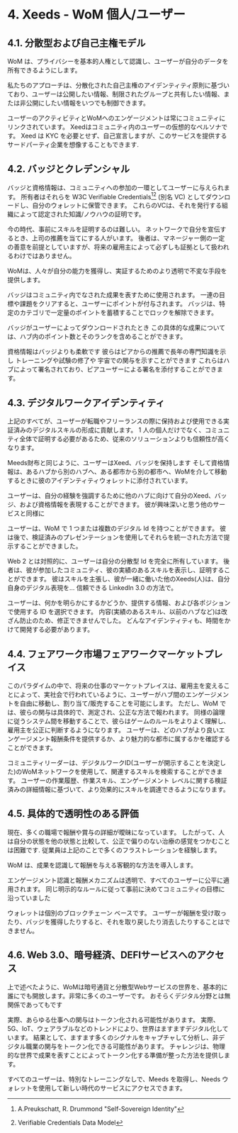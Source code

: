 # 4. Xeeds - WoM 個人/ユーザー

## 4.1. 分散型および自己主権モデル

WoM は、プライバシーを基本的人権として認識し、ユーザーが自分のデータを所有できるようにします。

私たちのアプローチは、分散化された自己主権のアイデンティティ原則に基づいており、ユーザーは公開したい情報、制限されたグループと共有したい情報、または非公開にしたい情報をいつでも制御できます。

ユーザーのアクティビティとWoMへのエンゲージメントは常にコミュニティにリンクされています。 Xeedはコミュニティ内のユーザーの仮想的なペルソナです。 Xeed は KYC を必要とせず、自己宣言しますが、このサービスを提供するサードパーティ企業を想像することもできます.

## 4.2. バッジとクレデンシャル

バッジと資格情報は、コミュニティへの参加の一環としてユーザーに与えられます。 所有者はそれらを W3C Verifiable Credentials[^7][^8] (別名 VC) としてダウンロードし、自分のウォレットに保管できます。 これらのVCは、それを発行する組織によって認定された知識/ノウハウの証明です。

今の時代、事前にスキルを証明するのは難しい。 ネットワークで自分を宣伝するとき、上司の推薦を当てにする人がいます。 後者は、マネージャー側の一定の善意を前提としていますが、将来の雇用主によって必ずしも証拠として扱われるわけではありません。

WoMは、人々が自分の能力を獲得し、実証するためのより透明で不変な手段を提供します。

バッジはコミュニティ内でなされた成果を表すために使用されます。 一連の目標や課題をクリアすると、ユーザーにポイントが付与されます。 バッジは、特定のカテゴリで一定量のポイントを蓄積することでロックを解除できます。

バッジがユーザーによってダウンロードされたとき この具体的な成果については、ハブ内のポイント数とそのランクを含めることができます。

資格情報はバッジよりも柔軟です 彼らはピアからの推薦で長年の専門知識を示し トレーニングや試験の修了や 宇宙での関与を示すことができます これらはハブによって署名されており、ピアユーザーによる署名を添付することができます。

## 4.3. デジタルワークアイデンティティ

上記のすべてが、ユーザーが転職やフリーランスの際に保持および使用できる実証済みのデジタルスキルの形成に貢献します。 1 人の個人だけでなく、コミュニティ全体で証明する必要があるため、従来のソリューションよりも信頼性が高くなります。

Meeds財布と同じように、ユーザーはXeed、バッジを保持します そして資格情報は、あるハブから別のハブへ、ある都市から別の都市へ、WoMを介して移動するときに彼のアイデンティティウォレットに添付されています。

ユーザーは、自分の経験を強調するために他のハブに向けて自分のXeed、バッジ、および資格情報を表現することができます。 彼が興味深いと思う他のサービスと同様に

ユーザーは、WoM で 1 つまたは複数のデジタル Id を持つことができます。 彼は後で、検証済みのプレゼンテーションを使用してそれらを統一された方法で提示することができました。

Web 2 とは対照的に、ユーザーは自分の分散型 Id を完全に所有しています。 後者は、彼が参加したコミュニティ、彼の実績のあるスキルを表示し、証明することができます。 彼はスキルを主張し、彼が一緒に働いた他のXeeds(人)は、自分自身のデジタル表現を... 信頼できる LinkedIn 3.0 の方法で。

ユーザーは、何かを明らかにするかどうか、提供する情報、および各ポジションで使用する ID を選択できます。 内容(実績のあるスキル、以前のハブなど)は改ざん防止のため、修正できませんでした。 どんなアイデンティティも、時間をかけて開発する必要があります。

## 4.4. フェアワーク市場フェアワークマーケットプレイス

このパラダイムの中で、将来の仕事のマーケットプレイスは、雇用主を変えることによって、実社会で行われているように、ユーザーがハブ間のエンゲージメントを自由に移動し、割り当て/販売することを可能にします。 ただし、WoM では、彼らの関与は具体的で、測定され、公正な方法で報われます。 同様の論理に従うシステム間を移動することで、彼らはゲームのルールをよりよく理解し、雇用主を公正に判断するようになります。 ユーザーは、どのハブがより良いエンゲージメント報酬条件を提供するか、より魅力的な都市に属するかを確認することができます。

コミュニティリーダーは、デジタルワークID(ユーザーが開示することを決定した)のWoMネットワークを使用して、関連するスキルを検索することができます。 ユーザーの作業履歴、作業スキル、エンゲージメント レベルに関する検証済みの詳細情報に基づいて、より効果的にスキルを調達できるようになります。

## 4.5. 具体的で透明性のある評価

現在、多くの職場で報酬や賞与の詳細が曖昧になっています。 したがって、人は自分の状態を他の状態と比較して、公正で偏りのない治療の感覚をつかむことは困難です. 従業員は上記のことで多くのフラストレーションを経験します。

WoM は、成果を認識して報酬を与える客観的な方法を導入します。

エンゲージメント認識と報酬メカニズムは透明で、すべてのユーザーに公平に適用されます。 同じ明示的なルールに従って事前に決めてコミュニティの目標に沿っていました

ウォレットは個別のブロックチェーン ベースです。 ユーザーが報酬を受け取ったり、バッジを獲得したりすると、それを取り戻したり消去したりすることはできません。

## 4.6. Web 3.0、暗号経済、DEFIサービスへのアクセス

上で述べたように、WoMは暗号通貨と分散型Webサービスの世界を、基本的に誰にでも開放します。非常に多くのユーザーです。 おそらくデジタル分野とは無関係であってもです

実際、あらゆる仕事への関与はトークン化される可能性があります。 実際、5G、IoT、ウェアラブルなどのトレンドにより、世界はますますデジタル化しています。 結果として、ますます多くのシグナルをキャプチャして分析し、非デジタル職業の関与をトークン化できる可能性があります。 チャレンジは、物理的な世界で成果を表すことによってトークン化する準備が整った方法を提供します。

すべてのユーザーは、特別なトレーニングなしで、Meeds を取得し、Needs ウォレットを使用して新しい時代のサービスにアクセスできます。

[^7]: A.Preukschatt, R. Drummond "Self-Sovereign Identity"
[^8]: Verifiable Credentials Data Model
